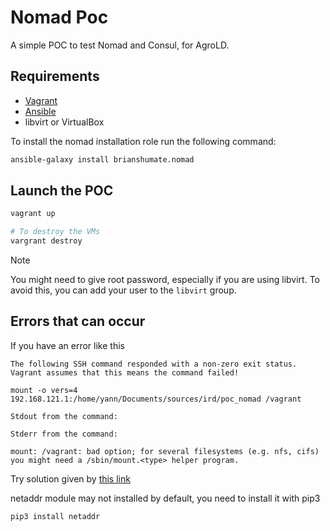 # Nomad Poc

A simple POC to test Nomad and Consul, for AgroLD.

## Requirements

- [Vagrant](https://developer.hashicorp.com/vagrant)
- [Ansible](https://www.ansible.com/)
- libvirt or VirtualBox

To install the nomad installation role run the following command:

```bash
ansible-galaxy install brianshumate.nomad
```

## Launch the POC

```bash
vagrant up

# To destroy the VMs
vargrant destroy
```

> [!NOTE]
> You might need to give root password, especially if you are using libvirt. To avoid this, you can add your user to the `libvirt` group.

## Errors that can occur
If you have an error like this 

```
The following SSH command responded with a non-zero exit status.
Vagrant assumes that this means the command failed!

mount -o vers=4 192.168.121.1:/home/yann/Documents/sources/ird/poc_nomad /vagrant

Stdout from the command:

Stderr from the command:

mount: /vagrant: bad option; for several filesystems (e.g. nfs, cifs) you might need a /sbin/mount.<type> helper program.
```

Try solution given by [this link](https://ostechnix.com/vagrant-up-hangs-when-mounting-nfs-shared-folders-how-to-fix/)

netaddr module may not installed by default, you need to install it with pip3

```
pip3 install netaddr
```